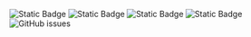 ![Static Badge](https://img.shields.io/badge/blacklists-60-000000) ![Static Badge](https://img.shields.io/badge/blacklisted-3113528-cc0000) ![Static Badge](https://img.shields.io/badge/whitelisted-2244-00CC00) ![Static Badge](https://img.shields.io/badge/streaming_blacklist-28107-000000) ![GitHub issues](https://img.shields.io/github/issues/fabriziosalmi/blacklists)
